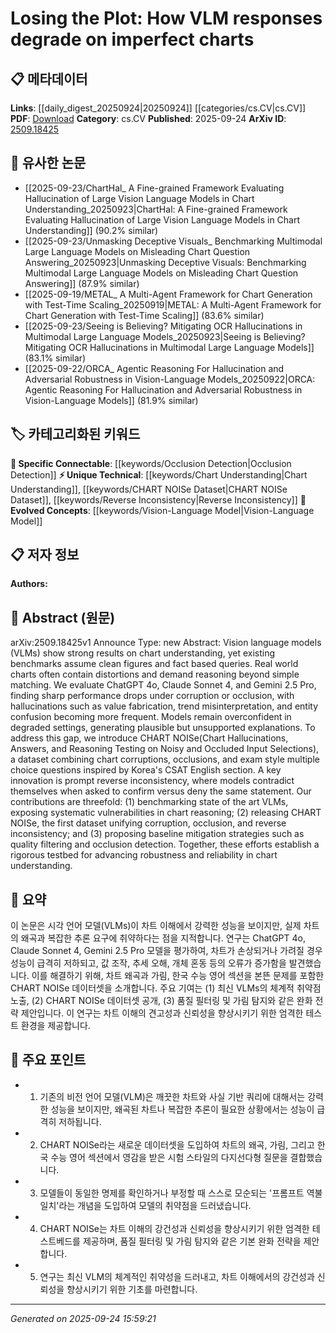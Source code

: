 <!-- KEYWORD_LINKING_METADATA:
{
  "processed_timestamp": "2025-09-24T15:59:21.083932",
  "vocabulary_version": "1.0",
  "selected_keywords": [
    "Vision-Language Model",
    "Chart Understanding",
    "CHART NOISe Dataset",
    "Reverse Inconsistency",
    "Occlusion Detection"
  ],
  "rejected_keywords": [],
  "similarity_scores": {
    "Vision-Language Model": 0.85,
    "Chart Understanding": 0.8,
    "CHART NOISe Dataset": 0.78,
    "Reverse Inconsistency": 0.72,
    "Occlusion Detection": 0.77
  },
  "extraction_method": "AI_prompt_based",
  "budget_applied": true,
  "candidates_json": {
    "candidates": [
      {
        "surface": "Vision language models",
        "canonical": "Vision-Language Model",
        "aliases": [
          "VLM",
          "Vision Language Model"
        ],
        "category": "evolved_concepts",
        "rationale": "Vision-Language Models are central to the paper's focus on chart understanding and are a trending concept.",
        "novelty_score": 0.45,
        "connectivity_score": 0.88,
        "specificity_score": 0.7,
        "link_intent_score": 0.85
      },
      {
        "surface": "chart understanding",
        "canonical": "Chart Understanding",
        "aliases": [
          "chart analysis",
          "chart interpretation"
        ],
        "category": "unique_technical",
        "rationale": "Chart Understanding is a specific application area that connects to broader concepts in data visualization and interpretation.",
        "novelty_score": 0.65,
        "connectivity_score": 0.75,
        "specificity_score": 0.78,
        "link_intent_score": 0.8
      },
      {
        "surface": "CHART NOISe",
        "canonical": "CHART NOISe Dataset",
        "aliases": [
          "Chart Hallucinations, Answers, and Reasoning Testing on Noisy and Occluded Input Selections"
        ],
        "category": "unique_technical",
        "rationale": "The CHART NOISe Dataset is a novel contribution that offers a new testbed for evaluating VLMs, enhancing the paper's impact.",
        "novelty_score": 0.85,
        "connectivity_score": 0.7,
        "specificity_score": 0.9,
        "link_intent_score": 0.78
      },
      {
        "surface": "reverse inconsistency",
        "canonical": "Reverse Inconsistency",
        "aliases": [
          "prompt reverse inconsistency"
        ],
        "category": "unique_technical",
        "rationale": "Reverse Inconsistency is a novel concept introduced in the paper, highlighting a specific vulnerability in VLMs.",
        "novelty_score": 0.7,
        "connectivity_score": 0.65,
        "specificity_score": 0.85,
        "link_intent_score": 0.72
      },
      {
        "surface": "occlusion detection",
        "canonical": "Occlusion Detection",
        "aliases": [
          "occlusion identification"
        ],
        "category": "specific_connectable",
        "rationale": "Occlusion Detection is a key mitigation strategy discussed, linking to broader themes in computer vision.",
        "novelty_score": 0.5,
        "connectivity_score": 0.8,
        "specificity_score": 0.75,
        "link_intent_score": 0.77
      }
    ],
    "ban_list_suggestions": [
      "corruption",
      "hallucinations",
      "performance drops"
    ]
  },
  "decisions": [
    {
      "candidate_surface": "Vision language models",
      "resolved_canonical": "Vision-Language Model",
      "decision": "linked",
      "scores": {
        "novelty": 0.45,
        "connectivity": 0.88,
        "specificity": 0.7,
        "link_intent": 0.85
      }
    },
    {
      "candidate_surface": "chart understanding",
      "resolved_canonical": "Chart Understanding",
      "decision": "linked",
      "scores": {
        "novelty": 0.65,
        "connectivity": 0.75,
        "specificity": 0.78,
        "link_intent": 0.8
      }
    },
    {
      "candidate_surface": "CHART NOISe",
      "resolved_canonical": "CHART NOISe Dataset",
      "decision": "linked",
      "scores": {
        "novelty": 0.85,
        "connectivity": 0.7,
        "specificity": 0.9,
        "link_intent": 0.78
      }
    },
    {
      "candidate_surface": "reverse inconsistency",
      "resolved_canonical": "Reverse Inconsistency",
      "decision": "linked",
      "scores": {
        "novelty": 0.7,
        "connectivity": 0.65,
        "specificity": 0.85,
        "link_intent": 0.72
      }
    },
    {
      "candidate_surface": "occlusion detection",
      "resolved_canonical": "Occlusion Detection",
      "decision": "linked",
      "scores": {
        "novelty": 0.5,
        "connectivity": 0.8,
        "specificity": 0.75,
        "link_intent": 0.77
      }
    }
  ]
}
-->

# Losing the Plot: How VLM responses degrade on imperfect charts

## 📋 메타데이터

**Links**: [[daily_digest_20250924|20250924]] [[categories/cs.CV|cs.CV]]
**PDF**: [Download](https://arxiv.org/pdf/2509.18425.pdf)
**Category**: cs.CV
**Published**: 2025-09-24
**ArXiv ID**: [2509.18425](https://arxiv.org/abs/2509.18425)

## 🔗 유사한 논문
- [[2025-09-23/ChartHal_ A Fine-grained Framework Evaluating Hallucination of Large Vision Language Models in Chart Understanding_20250923|ChartHal: A Fine-grained Framework Evaluating Hallucination of Large Vision Language Models in Chart Understanding]] (90.2% similar)
- [[2025-09-23/Unmasking Deceptive Visuals_ Benchmarking Multimodal Large Language Models on Misleading Chart Question Answering_20250923|Unmasking Deceptive Visuals: Benchmarking Multimodal Large Language Models on Misleading Chart Question Answering]] (87.9% similar)
- [[2025-09-19/METAL_ A Multi-Agent Framework for Chart Generation with Test-Time Scaling_20250919|METAL: A Multi-Agent Framework for Chart Generation with Test-Time Scaling]] (83.6% similar)
- [[2025-09-23/Seeing is Believing? Mitigating OCR Hallucinations in Multimodal Large Language Models_20250923|Seeing is Believing? Mitigating OCR Hallucinations in Multimodal Large Language Models]] (83.1% similar)
- [[2025-09-22/ORCA_ Agentic Reasoning For Hallucination and Adversarial Robustness in Vision-Language Models_20250922|ORCA: Agentic Reasoning For Hallucination and Adversarial Robustness in Vision-Language Models]] (81.9% similar)

## 🏷️ 카테고리화된 키워드
**🔗 Specific Connectable**: [[keywords/Occlusion Detection|Occlusion Detection]]
**⚡ Unique Technical**: [[keywords/Chart Understanding|Chart Understanding]], [[keywords/CHART NOISe Dataset|CHART NOISe Dataset]], [[keywords/Reverse Inconsistency|Reverse Inconsistency]]
**🚀 Evolved Concepts**: [[keywords/Vision-Language Model|Vision-Language Model]]

## 📋 저자 정보

**Authors:** 

## 📄 Abstract (원문)

arXiv:2509.18425v1 Announce Type: new 
Abstract: Vision language models (VLMs) show strong results on chart understanding, yet existing benchmarks assume clean figures and fact based queries. Real world charts often contain distortions and demand reasoning beyond simple matching. We evaluate ChatGPT 4o, Claude Sonnet 4, and Gemini 2.5 Pro, finding sharp performance drops under corruption or occlusion, with hallucinations such as value fabrication, trend misinterpretation, and entity confusion becoming more frequent. Models remain overconfident in degraded settings, generating plausible but unsupported explanations.
  To address this gap, we introduce CHART NOISe(Chart Hallucinations, Answers, and Reasoning Testing on Noisy and Occluded Input Selections), a dataset combining chart corruptions, occlusions, and exam style multiple choice questions inspired by Korea's CSAT English section. A key innovation is prompt reverse inconsistency, where models contradict themselves when asked to confirm versus deny the same statement. Our contributions are threefold: (1) benchmarking state of the art VLMs, exposing systematic vulnerabilities in chart reasoning; (2) releasing CHART NOISe, the first dataset unifying corruption, occlusion, and reverse inconsistency; and (3) proposing baseline mitigation strategies such as quality filtering and occlusion detection. Together, these efforts establish a rigorous testbed for advancing robustness and reliability in chart understanding.

## 📝 요약

이 논문은 시각 언어 모델(VLMs)이 차트 이해에서 강력한 성능을 보이지만, 실제 차트의 왜곡과 복잡한 추론 요구에 취약하다는 점을 지적합니다. 연구는 ChatGPT 4o, Claude Sonnet 4, Gemini 2.5 Pro 모델을 평가하여, 차트가 손상되거나 가려질 경우 성능이 급격히 저하되고, 값 조작, 추세 오해, 개체 혼동 등의 오류가 증가함을 발견했습니다. 이를 해결하기 위해, 차트 왜곡과 가림, 한국 수능 영어 섹션을 본뜬 문제를 포함한 CHART NOISe 데이터셋을 소개합니다. 주요 기여는 (1) 최신 VLMs의 체계적 취약점 노출, (2) CHART NOISe 데이터셋 공개, (3) 품질 필터링 및 가림 탐지와 같은 완화 전략 제안입니다. 이 연구는 차트 이해의 견고성과 신뢰성을 향상시키기 위한 엄격한 테스트 환경을 제공합니다.

## 🎯 주요 포인트

- 1. 기존의 비전 언어 모델(VLM)은 깨끗한 차트와 사실 기반 쿼리에 대해서는 강력한 성능을 보이지만, 왜곡된 차트나 복잡한 추론이 필요한 상황에서는 성능이 급격히 저하됩니다.
- 2. CHART NOISe라는 새로운 데이터셋을 도입하여 차트의 왜곡, 가림, 그리고 한국 수능 영어 섹션에서 영감을 받은 시험 스타일의 다지선다형 질문을 결합했습니다.
- 3. 모델들이 동일한 명제를 확인하거나 부정할 때 스스로 모순되는 '프롬프트 역불일치'라는 개념을 도입하여 모델의 취약점을 드러냈습니다.
- 4. CHART NOISe는 차트 이해의 강건성과 신뢰성을 향상시키기 위한 엄격한 테스트베드를 제공하며, 품질 필터링 및 가림 탐지와 같은 기본 완화 전략을 제안합니다.
- 5. 연구는 최신 VLM의 체계적인 취약성을 드러내고, 차트 이해에서의 강건성과 신뢰성을 향상시키기 위한 기초를 마련합니다.


---

*Generated on 2025-09-24 15:59:21*
